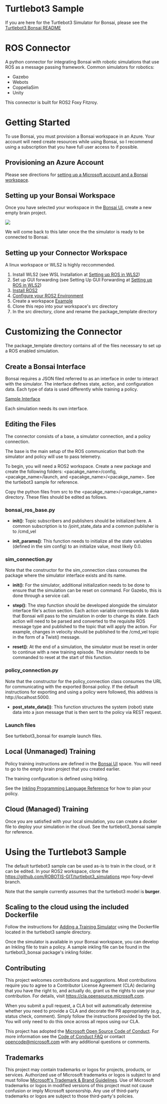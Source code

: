 # Turtlebot3 Sample
If you are here for the Turtlebot3 Simulator for Bonsai, please see the [Turtlebot3 Bonsai README](./samples/turtlebot3_bonsai/README.md)

# ROS Connector
A python connector for integrating Bonsai with robotic simulations that use ROS as a message passing framework. Common simulators for robotics:

* Gazebo
* Webots
* CoppeliaSim
* Unity

This connector is built for ROS2 Foxy Fitzroy.

# Getting Started

To use Bonsai, you must provision a Bonsai workspace in an Azure. Your account will need create resources while using Bonsai, so I recommend using a subscription that you have full user access to if possible.

## Provisioning an Azure Account
Please see directions for [setting up a Microsoft account and a Bonsai workspace](https://docs.microsoft.com/en-us/bonsai/guides/account-setup).

## Setting up your Bonsai Workspace
Once you have selected your workspace in the [Bonsai UI](https://preview.bons.ai/), create a new empty brain project.

![](img/emptybrain.png)

We will come back to this later once the the simulator is ready to be connected to Bonsai.

## Setting up your Connector Workspace

A linux workspace or WLS2 is highly reccommended. 

1. Install WLS2 (see WSL Installation at [Setting up ROS in WLS2](https://jack-kawell.com/2020/06/12/ros-wsl2/))
1. Set up GUI forwarding (see Setting Up GUI Forwarding at [Setting up ROS in WLS2](https://jack-kawell.com/2020/06/12/ros-wsl2/))
1. [Install ROS2 ](https://docs.ros.org/en/foxy/Installation.html)
1. [Configure your ROS2 Environment](https://docs.ros.org/en/foxy/Tutorials/Configuring-ROS2-Environment.html)
1. Create a workspace [Example](https://docs.ros.org/en/foxy/Tutorials/Workspace/Creating-A-Workspace.html)
1. Clone this repo into your workspace's src directory
1. In the src directory, clone and rename the package_template directory

# Customizing the Connector
The package_template directory contains all of the files necessary to set up a ROS enabled simulation. 

## Create a Bonsai Interface
Bonsai requires a JSON filed referred to as an interface in order to interact with the simulator. The interface defines state, action, and configuration data. Each type of data is used differently while training a policy. 

[Sample Interface](./samples/turtlebot3_bonsai/config/turtlebot3_sim_interface.json)

Each simulation needs its own interface.

## Editing the Files
The connector consists of a base, a simulator connection, and a policy connection. 

The base is the main setup of the ROS communication that both the simulator and policy will use to pass telemetry. 

To begin, you will need a ROS2 workspace. Create a new package and create the following folders: <pacakge_name>/config, <pacakge_name>/launch, and <pacakge_name>/<pacakge_name>. See the turtlebot3 sample for reference. 

Copy the python files from src to the <pacakge_name>/<pacakge_name> directory. These files should be edited as follows. 

### bonsai_ros_base.py
* **__init__()**: Topic subscribers and publishers should be initialized here. A common subscription is to /joint_state_data and a common publisher is to /cmd_vel


* **init_params()**: This function needs to initialize all the state variables (defined in the sim config) to an initialize value, most likely 0.0. 

### sim_connection.py
Note that the constructor for the sim_connection class consumes the package where the simulator interface exists and its name. 
* **__init__()**: For the simulator, additional initialization needs to be done to ensure that the simulation can be reset on command. For Gazebo, this is done through a service call. 


* **step()**: The step function should be developed alongside the simulator interface file's action section. Each action variable corresponds to data that Bonsai will pass to the simulation in order to change its state. Each action will need to be parsed and converted to the requisite ROS message type and published to the topic that will apply the action. For example, changes in velocity should be published to the /cmd_vel topic in the form of a Twist() message.   


* **reset()**: At the end of a simulation, the simulator must be reset in order to continue with a new training episode. The simulator needs to be commanded to reset at the start of this function. 

### policy_connection.py
Note that the constructor for the policy_connection class consumes the URL for communicating with the exported Bonsai policy. If the default instructions for exporting and using a policy were followed, this address is http://localhost:5000.
* **post_state_data())**: This function structures the system (robot) state data into a json message that is then sent to the policy via REST request. 

### Launch files
See turtlebot3_bonsai for example launch files. 

## Local (Unmanaged) Training
Policy training instructions are defined in the [Bonsai UI](https://preview.bons.ai/) space. You will need to go to the empty brain project that you created earlier.

The training configuration is defined using Inkling.

See the [Inkling Programming Language Reference](https://docs.microsoft.com/en-us/bonsai/inkling/) for how to plan your policy.

## Cloud (Managed) Training
Once you are satisfied with your local simulation, you can create a docker file to deploy your simulation in the cloud. See the turtlebot3_bonsai sample for reference. 

# Using the Turtlebot3 Sample
The default turtlebot3 sample can be used as-is to train in the cloud, or it can be edited. In your ROS2 workspace, clone the https://github.com/ROBOTIS-GIT/turtlebot3_simulations repo foxy-devel branch.

Note that the sample currently assumes that the turtlebot3 model is **burger**.

## Scaling to the cloud using the included Dockerfile
Follow the instructions for [Adding a Training Simulator](https://docs.microsoft.com/en-us/bonsai/guides/add-simulator?tabs=add-cli%2Ctrain-inkling&pivots=sim-platform-other) using the Dockerfile located in the turtlebot3 sample directory. 

Once the simulator is available in your Bonsai workspace, you can develop an Inkling file to train a policy. A sample inkling file can be found in the turtlebot3_bonsai package's inkling folder. 

## Contributing

This project welcomes contributions and suggestions.  Most contributions require you to agree to a
Contributor License Agreement (CLA) declaring that you have the right to, and actually do, grant us
the rights to use your contribution. For details, visit https://cla.opensource.microsoft.com.

When you submit a pull request, a CLA bot will automatically determine whether you need to provide
a CLA and decorate the PR appropriately (e.g., status check, comment). Simply follow the instructions
provided by the bot. You will only need to do this once across all repos using our CLA.

This project has adopted the [Microsoft Open Source Code of Conduct](https://opensource.microsoft.com/codeofconduct/).
For more information see the [Code of Conduct FAQ](https://opensource.microsoft.com/codeofconduct/faq/) or
contact [opencode@microsoft.com](mailto:opencode@microsoft.com) with any additional questions or comments.

## Trademarks

This project may contain trademarks or logos for projects, products, or services. Authorized use of Microsoft 
trademarks or logos is subject to and must follow 
[Microsoft's Trademark & Brand Guidelines](https://www.microsoft.com/en-us/legal/intellectualproperty/trademarks/usage/general).
Use of Microsoft trademarks or logos in modified versions of this project must not cause confusion or imply Microsoft sponsorship.
Any use of third-party trademarks or logos are subject to those third-party's policies.



